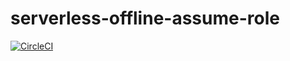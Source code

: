 # serverless-offline-assume-role

[![CircleCI](https://circleci.com/gh/janders223/serverless-offline-assume-role.svg?style=svg)](https://circleci.com/gh/janders223/serverless-offline-assume-role)
